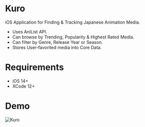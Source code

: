 # Kuro
iOS Application for Finding & Tracking Japanese Animation Media.
- Uses AniList API.
- Can browse by Trending, Popularity & Highest Rated Media.
- Can filter by Genre, Release Year or Season. 
- Stores User-favorited media into Core Data.

# Requirements
- iOS 14+
- XCode 12+

# Demo
![Kuro](trending.gif)
